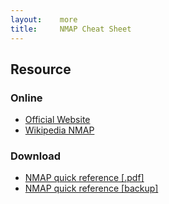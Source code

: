 ```yaml
---
layout:    more
title:     NMAP Cheat Sheet 
---
```

<div class="content content-400">
    <div class="board board-326">
        <h2 class="board-title">Resource</h2>
        <div class="board-card">
            <h3 class="board-card-title">Online</h3>
            <ul>
                <li><a href="http://nmap.org/">Official Website</a></li>
                <li><a href="http://en.wikipedia.org/wiki/Nmap">Wikipedia NMAP</a></li>
            </ul>
        </div>
        <div class="board-card">
            <h3 class="board-card-title">Download</h3>
            <ul>
                <li><a href="http://sbdtools.googlecode.com/files/Nmap5%20cheatsheet%20eng%20v1.pdf">NMAP quick reference [.pdf]</a></li>
                <li><a href="/static/cs/Nmap5.cheatsheet.eng.v1.pdf">NMAP quick reference [backup]</a></li>
            </ul>
        </div>
    </div>
</div>
